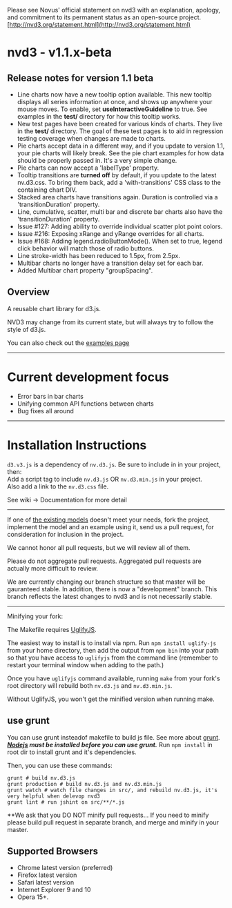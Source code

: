Please see Novus' official statement on nvd3 with an explanation,
apology, and commitment to its permanent status as an open-source
project.
[http://nvd3.org/statement.html](http://nvd3.org/statement.html)

# nvd3 - v1.1.x-beta
## Release notes for version 1.1 beta
* Line charts now have a new tooltip option available. This new tooltip displays all series information at once, and shows up anywhere your mouse moves.
To enable, set **useInteractiveGuideline** to true. See examples in the **test/** directory for how this tooltip works.
* New test pages have been created for various kinds of charts. They live in the **test/** directory. The goal of these test pages is to aid
in regression testing coverage when changes are made to charts.
* Pie charts accept data in a different way, and if you update to version 1.1, your pie charts will likely break. See the pie chart examples for how
data should be properly passed in. It's a very simple change.
* Pie charts can now accept a 'labelType' property. 
* Tooltip transitions are **turned off** by default, if you update to the latest nv.d3.css.  To bring them back, add a 'with-transitions' CSS class
to the containing chart DIV.
* Stacked area charts have transitions again. Duration is controlled via a 'transitionDuration' property.
* Line, cumulative, scatter, multi bar and discrete bar charts also have the 'transitionDuration' property.
* Issue #127: Adding ability to override individual scatter plot point colors.
* Issue #216: Exposing xRange and yRange overrides for all charts.
* Issue #168: Adding legend.radioButtonMode(). When set to true, legend click behavior will match those of radio buttons.
* Line stroke-width has been reduced to 1.5px, from 2.5px.
* Multibar charts no longer have a transition delay set for each bar. 
* Added Multibar chart property "groupSpacing".


## Overview
A reusable chart library for d3.js.

NVD3 may change from its current state, but will always try to follow the style of d3.js.

You can also check out the [examples page](http://nvd3.org/ghpages/examples.html)

---

# Current development focus

- Error bars in bar charts
- Unifying common API functions between charts
- Bug fixes all around

---

# Installation Instructions

`d3.v3.js` is a dependency of `nv.d3.js`. Be sure to include in in your project, then:  
Add a script tag to include `nv.d3.js` OR `nv.d3.min.js` in your project.  
Also add a link to the `nv.d3.css` file.

See wiki -> Documentation for more detail

---

If one of [the existing models](https://github.com/novus/nvd3/tree/master/src/models) doesn't meet your needs, fork the project, implement the model and an example using it, send us a pull request, for consideration for inclusion in the project.

We cannot honor all pull requests, but we will review all of them.

Please do not aggregate pull requests. Aggregated pull requests are actually more difficult to review.

We are currently changing our branch structure so that master will be gauranteed stable. In addition, there is now a "development" branch. This branch reflects the latest changes to nvd3 and is not necessarily stable.

---

Minifying your fork:

The Makefile requires [UglifyJS](https://github.com/mishoo/UglifyJS).

The easiest way to install is to install via npm. Run `npm install
uglify-js` from your home directory, then add the output from `npm bin`
into your path so that you have access to `uglifyjs` from the command
line (remember to restart your terminal window when adding to the path.)

Once you have `uglifyjs` command available, running `make` from your
fork's root directory will rebuild both `nv.d3.js` and `nv.d3.min.js`.

Without UglifyJS, you won't get the minified version when running make.

## use grunt

You can use grunt insteadof makefile to build js file. See more about [grunt](http://gruntjs.com/).
***[Nodejs](http://nodejs.org/) must be installed before you can use grunt.***
Run `npm install` in root dir to install grunt and it's dependencies.

Then, you can use these commands:

    grunt # build nv.d3.js
    grunt production # build nv.d3.js and nv.d3.min.js
    grunt watch # watch file changes in src/, and rebuild nv.d3.js, it's very helpful when delevop nvd3
    grunt lint # run jshint on src/**/*.js

**We ask that you DO NOT minify pull requests... 
If you need to minify please build pull request in separate branch, and
merge and minify in your master.

## Supported Browsers

* Chrome latest version (preferred)
* Firefox latest version
* Safari latest version
* Internet Explorer 9 and 10
* Opera 15+.

